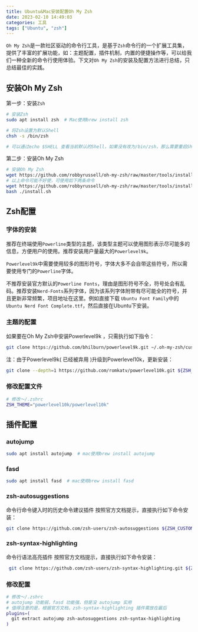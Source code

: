 ```yaml
---
title: Ubuntu&Mac安装配置Oh My Zsh
date: 2023-02-10 14:49:03
categories: 工具
tags: ["Ubuntu", "zsh"]
---
```


`Oh My Zsh`是一款社区驱动的命令行工具，是基于`Zsh`命令行的一个扩展工具集，提供了丰富的扩展功能，如：主题配置，插件机制，内置的便捷操作等，可以给我们一种全新的命令行使用体验。下文对`Oh My Zsh`的安装及配置方法进行总结，只总结最佳的实践。<!-- more -->

## 安装Oh My Zsh

第一步：安装`Zsh`

```bash
# 安装Zsh
sudo apt install zsh  # Mac使用brew install zsh

# 将Zsh设置为默认Shell
chsh -s /bin/zsh

# 可以通过echo $SHELL 查看当前默认的Shell，如果没有改为/bin/zsh，那么需要重启Shell。
```

第二步：安装Oh My Zsh

```bash
# 安装Oh My Zsh
wget https://github.com/robbyrussell/oh-my-zsh/raw/master/tools/install.sh -O - | sh
# 以上命令可能不好使，可使用如下两条命令
wget https://github.com/robbyrussell/oh-my-zsh/raw/master/tools/install.sh
bash ./install.sh
```

## Zsh配置

### 字体的安装

推荐在终端使用`Powerline`类型的主题，该类型主题可以使用图形表示尽可能多的信息，方便用户的使用。推荐安装用户量最大的`Powerlevel9k`。

`Powerlevel9k`中需要使用较多的图形符号，字体大多不会自带这些符号，所以需要使用专门的`Powerline`字体。

不推荐安装官方默认的`Powerline Fonts`，理由是图形符号不全，符号处会有乱码。推荐安装`Nerd-Fonts`系列字体，因为该系列字体附带有尽可能全的符号，并且更新非常频繁，项目地址在这里。例如直接下载 `Ubuntu Font Family`中的`Ubuntu Nerd Font Complete.ttf`，然后直接在Ubuntu下安装。

### 主题的配置

如果要在Oh My Zsh中安装Powerlevel9k ，只需执行如下指令：

```bash
git clone https://github.com/bhilburn/powerlevel9k.git ~/.oh-my-zsh/custom/themes/powerlevel9k
```

注：由于Powerlevel9k( 已经被弃用 )升级到Powerlevel10k，更新安装：

```bash
git clone --depth=1 https://github.com/romkatv/powerlevel10k.git ${ZSH_CUSTOM:-$HOME/.oh-my-zsh/custom}/themes/powerlevel10k
```

### 修改配置文件

```bash
# 修改～/.zshrc
ZSH_THEME="powerlevel10k/powerlevel10k"
```

## 插件配置

### autojump

```bash
sudo apt install autojump  # mac使用brew install autojump
```

### fasd

```bash
sudo apt install fasd  # mac使用brew install fasd
```

### zsh-autosuggestions

命令行命令键入时的历史命令建议插件
按照官方文档提示，直接执行如下命令安装：

```bash
git clone https://github.com/zsh-users/zsh-autosuggestions ${ZSH_CUSTOM:-~/.oh-my-zsh/custom}/plugins/zsh-autosuggestions
```

### zsh-syntax-highlighting

命令行语法高亮插件
按照官方文档提示，直接执行如下命令安装：

```bash
 git clone https://github.com/zsh-users/zsh-syntax-highlighting.git ${ZSH_CUSTOM:-~/.oh-my-zsh/custom}/plugins/zsh-syntax-highlighting
 ```

### 修改配置

```bash
# 修改～/.zshrc
# autojump 功能弱，fasd 功能强，但是没 autojump 实用
# 值得注意的是，根据官方文档，zsh-syntax-highlighting 插件需放在最后
plugins=(
  git extract autojump zsh-autosuggestions zsh-syntax-highlighting
)
```
